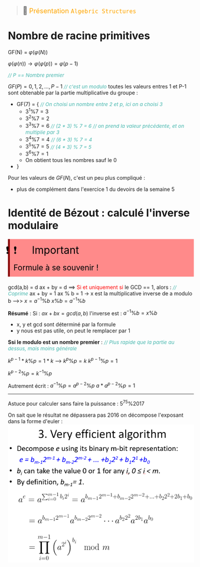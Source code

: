 > <span style="font-size: 1.5em">📖</span> <span style="color: orange; font-size: 1.3em;">Présentation `Algebric Structures`</span>

# Nombre de racine primitives
GF(N) = $\varphi(\varphi(N))$

$\varphi(\varphi(n)) \rightarrow \varphi(\varphi(p)) = \varphi(p-1)$ 

<span style="color: #46b7ae; font-style: italic; font-size: 0.85rem">// P == Nombre premier</span> 


$GF(P) = {0,1,2,..., P-1}$ <span style="color: #46b7ae; font-style: italic; font-size: 0.85rem">// c'est un modulo</span> 
toutes les valeurs entres 1 et P-1 sont obtenable par la partie multiplicative du groupe :
- GF(7) = { <span style="color: #46b7ae; font-style: italic; font-size: 0.85rem">// On choisi un nombre entre 2 et p, ici on a choisi 3</span> 
  - $3^1 \% 7 = 3$
  - $3^2 \% 7 = 2$ 
  - $3^3 \% 7 = 6$ <span style="color: #46b7ae; font-style: italic; font-size: 0.85rem">// (2 * 3) % 7 = 6 // on prend la valeur précédente, et on multiplie par 3</span> 
  - $3^4 \% 7 = 4$ <span style="color: #46b7ae; font-style: italic; font-size: 0.85rem">// (6 * 3) % 7 = 4</span> 
  - $3^5 \% 7 = 5$ <span style="color: #46b7ae; font-style: italic; font-size: 0.85rem">// (4 * 3) % 7 = 5</span> 
  - $3^6 \% 7 = 1$
  - On obtient tous les nombres sauf le 0
- }

Pour les valeurs de $GF(N)$, c'est un peu plus compliqué :
- plus de complément dans l'exercice 1 du devoirs de la semaine 5

# Identité de Bézout : calculé l'inverse modulaire

<!-- #region IMPORTANT BLOCK --> 
<div style="margin: 20px auto; padding: 10px; background-color: #ff8a8a; border-left: 5px solid #8a0000;color: black; font-size: 2em">
<span style="letter-spacing: -30px; margin-right:50px">❗❗</span>Important<br>
<span style="font-size: 0.75em">
Formule à se souvenir !
</span></div>

<!-- #endregion IMPORTANT BLOCK -->



gcd(a,b) = d
ax + by = d
==> <span style="color: red">Si et uniquement si</span> le GCD == 1, alors : <span style="color: #46b7ae; font-style: italic; font-size: 0.85rem">// Coprime</span> 
ax + by = 1
ax % b = 1
-> x est la multiplicative inverse de a modulo b
-->> $x = a^{-1} \% b$
$x \% b = a^{-1} \% b$


**Résumé** :
Si : $ax + bx = gcd(a,b)$
l'inverse est : $a^{-1} \% b = x \% b$

- x, y et gcd sont déterminé par la formule
- y nous est pas utile, on peut le remplacer par 1


**Ssi le modulo est un nombre premier** :
<span style="color: #46b7ae; font-style: italic; font-size: 0.85rem">// Plus rapide que la partie au dessus, mais moins générale</span> 

$k^{p-1} * k \% p = 1 * k$
-->
$k^{p} \% p = k$
$k^{p-1} \% p = 1$

$k^{p-2} \% p = k^{-1} \% p$

Autrement écrit : 
$a^{-1} \% p = a^{p-2} \% p$
$a * a^{p-2} \% p = 1$


---

Astuce pour calculer sans faire la puissance : 
$5^{75} \% 2017$

On sait que le résultat ne dépassera pas 2016
on décompose l'exposant dans la forme d'euler :
![](Screen/2022-10-19-11-28-21.png)

